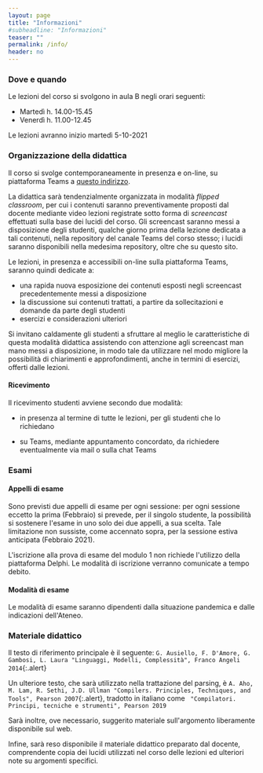 ```yaml
---
layout: page
title: "Informazioni"
#subheadline: "Informazioni"
teaser: ""
permalink: /info/
header: no
---
```


### Dove e quando

Le lezioni del corso si svolgono in aula B negli orari seguenti:

* Martedì h. 14.00-15.45 
* Venerdì h. 11.00-12.45 

Le lezioni avranno inizio martedì 5-10-2021

### Organizzazione della didattica

Il corso si svolge contemporaneamente in presenza e on-line, su piattaforma Teams a [questo indirizzo](https://teams.microsoft.com/l/channel/19%3abc0238b251fe4421b68944475b03701f%40thread.tacv2/Lezioni?groupId=d4c5d008-9873-4b48-bbb9-9b3481d37e8e&tenantId=24c5be2a-d764-40c5-9975-82d08ae47d0e).

La didattica sarà tendenzialmente organizzata in modalità *flipped classroom*, per cui i contenuti saranno preventivamente proposti dal docente mediante video lezioni registrate sotto forma di *screencast* effettuati sulla base dei lucidi del corso. Gli screencast saranno messi a disposizione degli studenti, qualche giorno prima della lezione dedicata a tali contenuti, nella repository del canale Teams del corso stesso; i lucidi saranno disponibili nella medesima repository, oltre che su questo sito.

Le lezioni, in presenza e accessibili on-line sulla piattaforma Teams, saranno quindi dedicate a: 
- una rapida nuova esposizione dei contenuti esposti negli screencast precedentemente messi a disposizione
- la discussione sui contenuti trattati, a partire da sollecitazioni e domande da parte degli studenti
- esercizi e considerazioni ulteriori

Si invitano caldamente gli studenti a sfruttare al meglio le caratteristiche di questa modalità didattica assistendo con attenzione agli screencast man mano messi a disposizione, in modo tale da utilizzare nel modo migliore la possibilità di chiarimenti e approfondimenti, anche in termini di esercizi, offerti dalle lezioni.

<!--In questa edizione del corso, si prevede di considerare, mediante presentazione da parte del docente ed assegnazione di compiti a gruppi di studenti e studentesse interessati, l'implementazione nel linguaggio Python di metodi ed algoritmi presentati nel corso. La sezione *Codici* del sito è dedicata a fornire accesso alla versione più recente di tale codice, oltre che alla sua documentazione.-->


#### Ricevimento

Il ricevimento studenti avviene secondo due modalità:

* in presenza al termine di tutte le lezioni, per gli studenti che lo richiedano

* su Teams, mediante appuntamento concordato, da richiedere eventualmente via mail o sulla chat Teams

### Esami

#### Appelli di esame

Sono previsti due appelli di esame per ogni sessione: per ogni sessione eccetto la prima (Febbraio) si prevede, per il singolo studente, la possibilità si sostenere l'esame in uno solo dei due appelli, a sua scelta. Tale limitazione non sussiste, come accennato sopra, per la sessione estiva anticipata (Febbraio 2021). 

L'iscrizione alla prova di esame del modulo 1 non richiede l'utilizzo della piattaforma Delphi. Le modalità di iscrizione verranno comunicate a tempo debito. 

#### Modalità di esame

Le modalità di esame saranno dipendenti dalla situazione pandemica e dalle indicazioni dell'Ateneo. 


### Materiale didattico

Il testo di riferimento principale è il seguente:
`G. Ausiello, F. D'Amore, G. Gambosi, L. Laura "Linguaggi, Modelli, Complessità", Franco Angeli 2014`{:.alert}

Un ulteriore testo, che sarà utilizzato nella trattazione del parsing, è `A. Aho, M. Lam, R. Sethi, J.D. Ullman "Compilers. Principles, Techniques, and Tools", Pearson 2007`{:.alert}, tradotto in italiano come ` "Compilatori. Principi, tecniche e strumenti", Pearson 2019` 

Sarà inoltre, ove necessario, suggerito materiale sull'argomento liberamente disponibile sul web.

Infine, sarà reso disponibile il materiale didattico preparato dal docente,
comprendente copia dei lucidi utilizzati nel corso delle lezioni ed ulteriori
note su argomenti specifici.